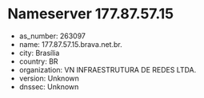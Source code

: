 # Nameserver 177.87.57.15

* as_number: 263097
* name: 177.87.57.15.brava.net.br.
* city: Brasília
* country: BR
* organization: VN INFRAESTRUTURA DE REDES LTDA.
* version: Unknown
* dnssec: Unknown
